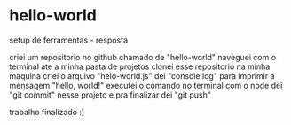 # hello-world
setup de ferramentas - resposta

criei um repositorio no github chamado de "hello-world"
naveguei com o terminal ate a minha pasta de projetos
clonei esse repositorio na minha maquina
criei o arquivo "helo-world.js"
dei "console.log" para imprimir a mensagem "hello, world!"
executei o comando no terminal com o node
dei "git commit" nesse projeto 
e pra finalizar dei "git push"

trabalho finalizado :) 